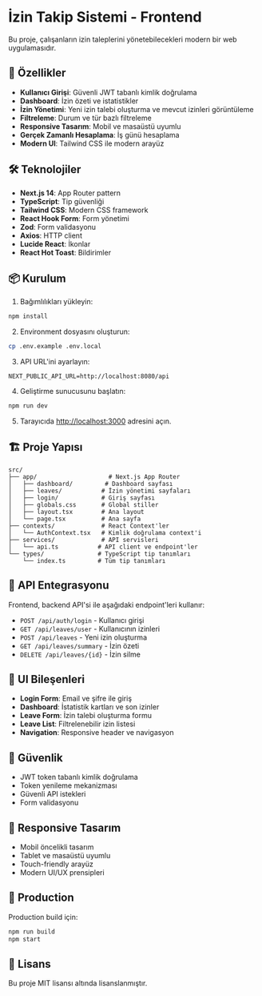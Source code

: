 # İzin Takip Sistemi - Frontend

Bu proje, çalışanların izin taleplerini yönetebilecekleri modern bir web uygulamasıdır.

## 🚀 Özellikler

- **Kullanıcı Girişi**: Güvenli JWT tabanlı kimlik doğrulama
- **Dashboard**: İzin özeti ve istatistikler
- **İzin Yönetimi**: Yeni izin talebi oluşturma ve mevcut izinleri görüntüleme
- **Filtreleme**: Durum ve tür bazlı filtreleme
- **Responsive Tasarım**: Mobil ve masaüstü uyumlu
- **Gerçek Zamanlı Hesaplama**: İş günü hesaplama
- **Modern UI**: Tailwind CSS ile modern arayüz

## 🛠️ Teknolojiler

- **Next.js 14**: App Router pattern
- **TypeScript**: Tip güvenliği
- **Tailwind CSS**: Modern CSS framework
- **React Hook Form**: Form yönetimi
- **Zod**: Form validasyonu
- **Axios**: HTTP client
- **Lucide React**: İkonlar
- **React Hot Toast**: Bildirimler

## 📦 Kurulum

1. Bağımlılıkları yükleyin:
```bash
npm install
```

2. Environment dosyasını oluşturun:
```bash
cp .env.example .env.local
```

3. API URL'ini ayarlayın:
```env
NEXT_PUBLIC_API_URL=http://localhost:8080/api
```

4. Geliştirme sunucusunu başlatın:
```bash
npm run dev
```

5. Tarayıcıda [http://localhost:3000](http://localhost:3000) adresini açın.

## 🏗️ Proje Yapısı

```
src/
├── app/                    # Next.js App Router
│   ├── dashboard/         # Dashboard sayfası
│   ├── leaves/           # İzin yönetimi sayfaları
│   ├── login/            # Giriş sayfası
│   ├── globals.css       # Global stiller
│   ├── layout.tsx        # Ana layout
│   └── page.tsx          # Ana sayfa
├── contexts/             # React Context'ler
│   └── AuthContext.tsx   # Kimlik doğrulama context'i
├── services/             # API servisleri
│   └── api.ts           # API client ve endpoint'ler
└── types/               # TypeScript tip tanımları
    └── index.ts         # Tüm tip tanımları
```

## 🔧 API Entegrasyonu

Frontend, backend API'si ile aşağıdaki endpoint'leri kullanır:

- `POST /api/auth/login` - Kullanıcı girişi
- `GET /api/leaves/user` - Kullanıcının izinleri
- `POST /api/leaves` - Yeni izin oluşturma
- `GET /api/leaves/summary` - İzin özeti
- `DELETE /api/leaves/{id}` - İzin silme

## 🎨 UI Bileşenleri

- **Login Form**: Email ve şifre ile giriş
- **Dashboard**: İstatistik kartları ve son izinler
- **Leave Form**: İzin talebi oluşturma formu
- **Leave List**: Filtrelenebilir izin listesi
- **Navigation**: Responsive header ve navigasyon

## 🔐 Güvenlik

- JWT token tabanlı kimlik doğrulama
- Token yenileme mekanizması
- Güvenli API istekleri
- Form validasyonu

## 📱 Responsive Tasarım

- Mobil öncelikli tasarım
- Tablet ve masaüstü uyumlu
- Touch-friendly arayüz
- Modern UI/UX prensipleri

## 🚀 Production

Production build için:

```bash
npm run build
npm start
```

## 📄 Lisans

Bu proje MIT lisansı altında lisanslanmıştır.
